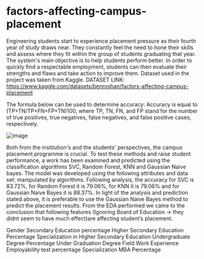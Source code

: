 # factors-affecting-campus-placement
Engineering students start to experience placement pressure as their fourth year of study draws near. 
They constantly feel the need to hone their skills and assess where they fit within the group of students
graduating that year. The system's main objective is to help students perform better. In order to quickly 
find a respectable employment, students can then evaluate their strengths and flaws and take action to improve them.
Dataset used in the project was taken from Kaggle.
DATASET LINK: https://www.kaggle.com/datasets/benroshan/factors-affecting-campus-placement

The formula below can be used to determine accuracy: 
Accuracy is equal to (TP+TN/TP+FN+FP+TN)100, where TP, TN, FN, and FP stand for the number of true positives, 
true negatives, false negatives, and false positive cases, respectively.

![image](https://user-images.githubusercontent.com/82519628/201527760-d5c5a213-7988-4b26-a5ea-0f64047cc75f.png)

Both from the institution's and the students' perspectives, the campus placement programme is crucial. To test these 
methods and raise student performance, a work has been examined and predicted using the classification algorithms SVC,
Random Forest, KNN and Gaussian Naive bayes. The model was developed using the following attributes and data set: 
manipulated by algorithms. Following analysis, the accuracy for SVC is 83.72%, for Random Forest it is 79.06%, for 
KNN it is 79.06% and for Gaussian Naive Bayes  it is 88.37%. In light of the analysis and prediction stated above, it 
is preferable to use the Gaussian Naive Bayes  method to predict the placement results.
From the EDA performed we came to the conclusion that  following features (Ignoring Board of Education -> they didnt 
seem to have much effect)are affecting student’s placement. 
 
Gender
Secondary Education percentage
Higher Secondary Education Percentage
Specialization in Higher Secondary Education
Undergraduate Degree Percentage
Under Graduation Degree Field
Work Experience
Employability test percentage
Specialization
MBA Percentage


